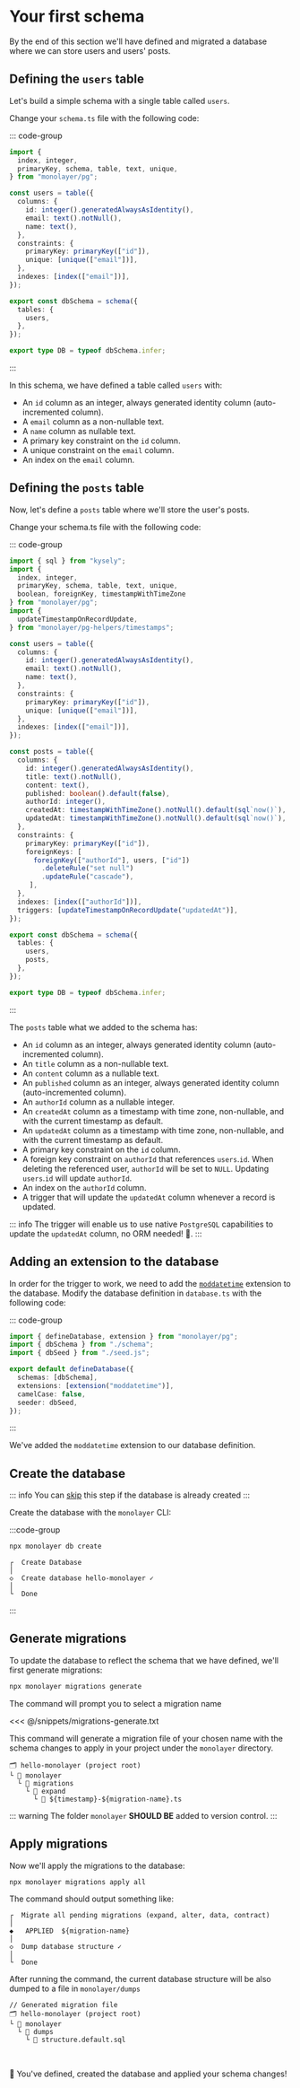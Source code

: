 # Your first schema

By the end of this section we'll have defined and migrated a database where we can store users and users' posts.

## Defining the `users` table

Let's build a simple schema with a single table called `users`.

Change your `schema.ts` file with the following code:

::: code-group
```ts [schema.ts]
import {
  index, integer,
  primaryKey, schema, table, text, unique,
} from "monolayer/pg";

const users = table({
  columns: {
    id: integer().generatedAlwaysAsIdentity(),
    email: text().notNull(),
    name: text(),
  },
  constraints: {
    primaryKey: primaryKey(["id"]),
    unique: [unique(["email"])],
  },
  indexes: [index(["email"])],
});

export const dbSchema = schema({
  tables: {
    users,
  },
});

export type DB = typeof dbSchema.infer;
```
:::

In this schema, we have defined a table called `users` with:
- An `id` column as an integer, always generated identity column (auto-incremented column).
- A `email` column as a non-nullable text.
- A `name` column as nullable text.
- A primary key constraint on the `id` column.
- A unique constraint on the `email` column.
- An index on the `email` column.

## Defining the `posts` table

Now, let's define a `posts` table where we'll store the user's posts.

Change your schema.ts file with the following code:

::: code-group
```ts [schema.ts]
import { sql } from "kysely";
import {
  index, integer,
  primaryKey, schema, table, text, unique,
  boolean, foreignKey, timestampWithTimeZone
} from "monolayer/pg";
import {
  updateTimestampOnRecordUpdate,
} from "monolayer/pg-helpers/timestamps";

const users = table({
  columns: {
    id: integer().generatedAlwaysAsIdentity(),
    email: text().notNull(),
    name: text(),
  },
  constraints: {
    primaryKey: primaryKey(["id"]),
    unique: [unique(["email"])],
  },
  indexes: [index(["email"])],
});

const posts = table({
  columns: {
    id: integer().generatedAlwaysAsIdentity(),
    title: text().notNull(),
    content: text(),
    published: boolean().default(false),
    authorId: integer(),
    createdAt: timestampWithTimeZone().notNull().default(sql`now()`),
    updatedAt: timestampWithTimeZone().notNull().default(sql`now()`),
  },
  constraints: {
    primaryKey: primaryKey(["id"]),
    foreignKeys: [
      foreignKey(["authorId"], users, ["id"])
        .deleteRule("set null")
        .updateRule("cascade"),
     ],
  },
  indexes: [index(["authorId"])],
  triggers: [updateTimestampOnRecordUpdate("updatedAt")],
});

export const dbSchema = schema({
  tables: {
    users,
    posts,
  },
});

export type DB = typeof dbSchema.infer;
```
:::

The `posts` table what we added to the schema has:
- An `id` column as an integer, always generated identity column (auto-incremented column).
- An `title` column as a non-nullable text.
- An `content` column as a nullable text.
- An `published` column as an integer, always generated identity column (auto-incremented column).
- An `authorId` column as a nullable integer.
- An `createdAt` column as a timestamp with time zone, non-nullable, and with the current timestamp as default.
- An `updatedAt` column as a timestamp with time zone, non-nullable, and with the current timestamp as default.
- A primary key constraint on the `id` column.
- A foreign key constraint on `authorId` that references `users`.`id`. When deleting the referenced user, `authorId` will be set to `NULL`. Updating `users`.`id` will update `authorId`.
- An index on the `authorId` column.
- A trigger that will update the `updatedAt` column whenever a record is updated.

::: info
The trigger will enable us to use native `PostgreSQL` capabilities to update the `updatedAt` column, no ORM needed! :tada:.
:::

## Adding an extension to the database

In order for the trigger to work, we need to add the [`moddatetime`](https://www.postgresql.org/docs/current/contrib-spi.html#CONTRIB-SPI-MODDATETIME) extension to the database. Modify the database definition in `database.ts` with the following code:

::: code-group
```ts [databases.ts]
import { defineDatabase, extension } from "monolayer/pg";
import { dbSchema } from "./schema";
import { dbSeed } from "./seed.js";

export default defineDatabase({
  schemas: [dbSchema],
  extensions: [extension("moddatetime")],
  camelCase: false,
  seeder: dbSeed,
});
```
:::

We've added the `moddatetime` extension to our database definition.

## Create the database

::: info
You can [skip](#generate-migrations) this step if the database is already created
:::

Create the database with the `monolayer` CLI:

:::code-group
```bash [command]
npx monolayer db create
```
```text [sample output]
┌  Create Database
│
◇  Create database hello-monolayer ✓
│
└  Done
```
:::

## Generate migrations

To update the database to reflect the schema that we have defined, we'll first generate migrations:

```bash [Command]
npx monolayer migrations generate
```

The command will prompt you to select a migration name

<<< @/snippets/migrations-generate.txt

This command will generate a migration file of your chosen name with the schema changes to apply in your project under the `monolayer` directory.

```text [Generated files]
🗂️ hello-monolayer (project root)
└ 📁 monolayer
  └ 📁 migrations
    └ 📁 expand
      └ 📄 ${timestamp}-${migration-name}.ts
```

::: warning
The folder `monolayer` **SHOULD BE** added to version control.
:::

## Apply migrations

Now we'll apply the migrations to the database:

```bash [Command]
npx monolayer migrations apply all
```

The command should output something like:

```text
┌  Migrate all pending migrations (expand, alter, data, contract)
│
◆   APPLIED  ${migration-name}
│
◇  Dump database structure ✓
│
└  Done
```

After running the command, the current database structure will be also dumped to a file in `monolayer/dumps`

```text [Generated files]
// Generated migration file
🗂️ hello-monolayer (project root)
└ 📁 monolayer
  └ 📁 dumps
    └ 📄 structure.default.sql
```

<br>

:tada: You've defined, created the database and applied your schema changes!
